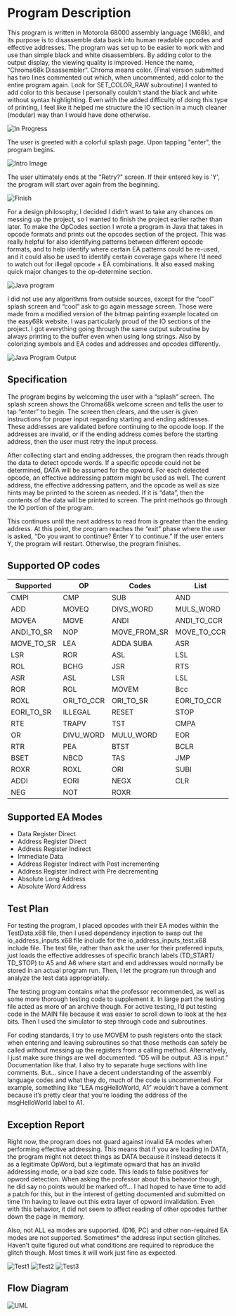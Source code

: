 # Program Description
This program is written in Motorola 68000 assembly language (M68k), and its purpose is to disassemble data back into human readable opcodes and effective addresses. The program was set up to be easier to work with and use than simple black and white disassemblers. By adding color to the output display, the viewing quality is improved. Hence the name, “Chroma68k Disassembler”. Chroma means color. (Final version submitted has two lines commented out which, when uncommented, add color to the entire program again. Look for SET_COLOR_RAW subroutine) I wanted to add color to this because I personally couldn’t stand the black and white without syntax highlighting. Even with the added difficulty of doing this type of printing, I feel like it helped me structure the IO section in a much cleaner (modular) way than I would have done otherwise. 

![In Progress](https://github.com/Pangamma/CSS422-Chroma68k-disassembler-project/blob/master/documentation/images/Usage.jpg?raw=true)
 
The user is greeted with a colorful splash page. Upon tapping "enter", the program begins. 

![Intro Image](https://github.com/Pangamma/CSS422-Chroma68k-disassembler-project/blob/master/documentation/images/Intro.jpg?raw=true)

The user ultimately ends at the "Retry?" screen. If their entered key is 'Y', the program will start over again from the beginning. 

![Finish](https://github.com/Pangamma/CSS422-Chroma68k-disassembler-project/blob/master/documentation/images/goAgain.jpg?raw=true)

For a design philosophy, I decided I didn’t want to take any chances on messing up the project, so I wanted to finish the project earlier rather than later. To make the OpCodes section I wrote a program in Java that takes in opcode formats and prints out the opcodes section of the project. This was really helpful for also identifying patterns between different opcode formats, and to help identify where certain EA patterns could be re-used, and it could also be used to identify certain coverage gaps where I’d need to watch out for illegal opcode + EA combinations. It also eased making quick major changes to the op-determine section.

![Java program](https://github.com/Pangamma/CSS422-Chroma68k-disassembler-project/blob/master/documentation/images/javaprog_inputandoutput.png?raw=true)

I did not use any algorithms from outside sources, except for the “cool” splash screen and “cool” ask to go again message screen. Those were made from a modified version of the bitmap painting example located on the easy68k website. I was particularly proud of the IO sections of the project. I got everything going through the same output subroutine by always printing to the buffer even when using long strings. Also by colorizing symbols and EA codes and addresses and opcodes differently.

![Java Program Output](https://github.com/Pangamma/CSS422-Chroma68k-disassembler-project/blob/master/documentation/images/javaprog_output.png?raw=true)

## Specification
The program begins by welcoming the user with a “splash” screen. The splash screen shows the Chroma68k welcome screen and tells the user to tap “enter” to begin. The screen then clears, and the user is given instructions for proper input regarding starting and ending addresses. These addresses are validated before continuing to the opcode loop. If the addresses are invalid, or if the ending address comes before the starting address, then the user must retry the input process. 

After collecting start and ending addresses, the program then reads through the data to detect opcode words. If a specific opcode could not be determined, DATA will be assumed for the opword. For each detected opcode, an effective addressing pattern might be used as well. The current address, the effective addressing pattern, and the opcode as well as size hints may be printed to the screen as needed. If it is “data”, then the contents of the data will be printed to screen. The print methods go through the IO portion of the program. 

This continues until the next address to read from is greater than the ending address. At this point, the program reaches the “exit” phase where the user is asked, “Do you want to continue? Enter Y to continue.” If the user enters Y, the program will restart. Otherwise, the program finishes. 

## Supported OP codes
Supported | OP  | Codes  | List
------ | --- | ------------- | -------------
CMPI  | CMP | SUB | AND
ADD | MOVEQ  | DIVS_WORD  | MULS_WORD 
MOVEA | MOVE | ANDI  | ANDI_TO_CCR
ANDI_TO_SR  | NOP | MOVE_FROM_SR | MOVE_TO_CCR
MOVE_TO_SR  | LEA  | ADDA	SUBA | ASR
LSR | ROR | ASL | LSL 
ROL  | BCHG | JSR  | RTS 
ASR | ASL | LSR | LSL 
ROR | ROL | MOVEM | Bcc 
ROXL | ORI_TO_CCR | ORI_TO_SR | EORI_TO_CCR
EORI_TO_SR | ILLEGAL | RESET | STOP
RTE | TRAPV | TST | CMPA
OR  | DIVU_WORD | MULU_WORD | EOR
	RTR | PEA | BTST | BCLR
BSET  | NBCD | TAS | JMP
ROXR | ROXL | ORI | SUBI
ADDI | EORI | NEGX | CLR
NEG | NOT | ROXR

## Supported EA Modes
- Data Register Direct
- Address Register Direct
- Address Register Indirect
- Immediate Data
- Address Register Indirect with Post incrementing
- Address Register Indirect with Pre decrementing
- Absolute Long Address
- Absolute Word Address

## Test Plan
For testing the program, I placed opcodes with their EA modes within the TestData.x68 file, then I used dependency injection to swap out the io_address_inputs.x68 file include for the io_address_inputs_test.x68  include file. The test file, rather than ask the user for their preferred inputs, just loads the effective addresses of specific branch labels (TD_START/ TD_STOP) to A5 and A6 where start and end addresses would normally be stored in an actual program run. Then, I let the program run through and analyze the test data appropriately. 

The testing program contains what the professor recommended, as well as some more thorough testing code to supplement it. In large part the testing file acted as more of an archive though. For active testing, I’d put testing code in the MAIN file because it was easier to scroll down to look at the hex bits. Then I used the simulator to step through code and subroutines.

For coding standards, I try to use MOVEM to push registers onto the stack when entering and leaving subroutines so that those methods can safely be called without messing up the registers from a calling method. Alternatively, I just make sure things are well documented. “D5 will be output. A3 is input.” Documentation like that. 
I also try to separate huge sections with line comments. But… since I have a decent understanding of the assembly language codes and what they do, much of the code is uncommented. For example, something like “LEA msgHelloWorld, A1” wouldn’t have a comment because it’s pretty clear that you’re loading the address of the msgHelloWorld label to A1. 

## Exception Report
Right now, the program does not guard against invalid EA modes when performing effective addressing. This means that if you are loading in DATA, the program might not detect things as DATA because it instead detects it as a legitimate OpWord, but a legitimate opward that has an invalid addressing mode, or a bad size code. This leads to false positives for opword detection. When asking the professor about this behavior though, he did say no points would be marked off… I had hoped to have time to add a patch for this, but in the interest of getting documented and submitted on time I’m having to leave out this extra layer of opword invalidation. Even with this behavior, it did not seem to affect reading of other opcodes further down the page in memory. 

Also, not ALL ea modes are supported. (D16, PC) and other non-required EA modes are not supported. Sometimes* the address input section glitches. Haven’t quite figured out what conditions are required to reproduce the glitch though. Most times it will work just fine as expected.

![Test1](https://github.com/Pangamma/CSS422-Chroma68k-disassembler-project/blob/master/documentation/images/test_pic_1.png?raw=true)
![Test2](https://github.com/Pangamma/CSS422-Chroma68k-disassembler-project/blob/master/documentation/images/test_pic_2.png?raw=true)
![Test3](https://github.com/Pangamma/CSS422-Chroma68k-disassembler-project/blob/master/documentation/images/test_pic_3.png?raw=true)

## Flow Diagram
![UML](https://github.com/Pangamma/CSS422-Chroma68k-disassembler-project/blob/master/documentation/images/UML.png?raw=true)
